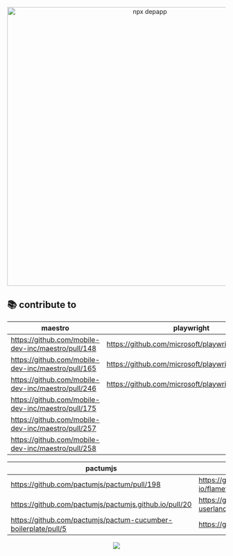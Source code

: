 <p align="center">
  <img width="642" alt="npx depapp" src="https://user-images.githubusercontent.com/6134774/117261311-36966080-ae7a-11eb-8431-551d897e7e20.png">
</p>

## :books: contribute to

<div align="center">

| maestro | playwright | tooljet |
| ----------- | ----------- | ----------- |
| https://github.com/mobile-dev-inc/maestro/pull/148 | https://github.com/microsoft/playwright/pull/16661 | https://github.com/ToolJet/ToolJet/pull/4287 |
| https://github.com/mobile-dev-inc/maestro/pull/165 | https://github.com/microsoft/playwright/pull/17524 | https://github.com/ToolJet/ToolJet/pull/4308 |
| https://github.com/mobile-dev-inc/maestro/pull/246 | https://github.com/microsoft/playwright/pull/17552 | |
| https://github.com/mobile-dev-inc/maestro/pull/175 |  | |
| https://github.com/mobile-dev-inc/maestro/pull/257 |  | |
| https://github.com/mobile-dev-inc/maestro/pull/258 |  | |

| pactumjs | others |
| ----------- | ----------- |
| https://github.com/pactumjs/pactum/pull/198 | https://github.com/fireship-io/flamethrower/pull/36 |
| https://github.com/pactumjs/pactumjs.github.io/pull/20 | https://github.com/appium-userland/appium-flutter-driver/pull/303 |
| https://github.com/pactumjs/pactum-cucumber-boilerplate/pull/5 | https://github.com/segmentio/orbital/pull/3 |

<a href="https://github.com/anuraghazra/github-readme-stats">
  <img align="center" src="https://github-readme-stats.vercel.app/api?username=depapp&count_private=true&show_icons=true&theme=chartreuse-dark&hide_title=true" />
</a></p>

</div>
